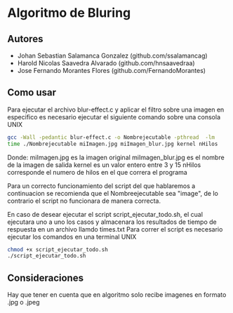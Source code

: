 # Algoritmo de Bluring

## Autores
* Johan Sebastian Salamanca Gonzalez (github.com/ssalamancag)
* Harold Nicolas Saavedra Alvarado (github.com/hnsaavedraa)
* Jose Fernando Morantes Flores (github.com/FernandoMorantes)


## Como usar

Para ejecutar el archivo blur-effect.c y aplicar el filtro sobre una imagen en especifico es necesario ejecutar el siguiente comando sobre una consola UNIX
```bash
gcc -Wall -pedantic blur-effect.c -o Nombrejecutable -pthread  -lm
time ./Nombrejecutable miImagen.jpg miImagen_blur.jpg kernel nHilos
```

Donde:
miImagen.jpg es la imagen original
miImagen_blur.jpg es el nombre de la imagen de salida
kernel es un valor entero entre 3 y 15
nHilos corresponde el numero de hilos en el que correra el programa

Para un correcto funcionamiento del script del que hablaremos a continuacion se recomienda que el Nombreejecutable sea "image", de lo contrario el script no funcionara de manera correcta.

En caso de desear ejecutar el script script_ejecutar_todo.sh, el cual ejecutara uno a uno los casos y almacenara los resultados de tiempo de respuesta en un archivo llamdo times.txt
Para correr el script es necesario ejecutar los comandos en una terminal UNIX

```bash
chmod +x script_ejecutar_todo.sh
./script_ejecutar_todo.sh
```

## Consideraciones
 
Hay que tener en cuenta que en algoritmo solo recibe imagenes en formato .jpg o .jpeg
